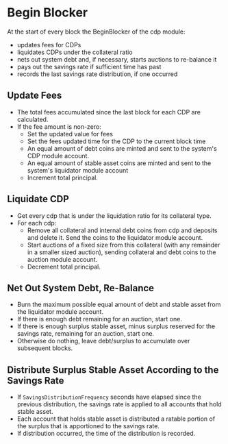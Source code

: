 # Begin Blocker

At the start of every block the BeginBlocker of the cdp module:

- updates fees for CDPs
- liquidates CDPs under the collateral ratio
- nets out system debt and, if necessary, starts auctions to re-balance it
- pays out the savings rate if sufficient time has past
- records the last savings rate distribution, if one occurred

## Update Fees

- The total fees accumulated since the last block for each CDP are calculated.
- If the fee amount is non-zero:
  - Set the updated value for fees
  - Set the fees updated time for the CDP to the current block time
  - An equal amount of debt coins are minted and sent to the system's CDP module account.
  - An equal amount of stable asset coins are minted and sent to the system's liquidator module account
  - Increment total principal.

## Liquidate CDP

- Get every cdp that is under the liquidation ratio for its collateral type.
- For each cdp:
  - Remove all collateral and internal debt coins from cdp and deposits and delete it. Send the coins to the liquidator module account.
  - Start auctions of a fixed size from this collateral (with any remainder in a smaller sized auction), sending collateral and debt coins to the auction module account.
  - Decrement total principal.

## Net Out System Debt, Re-Balance

- Burn the maximum possible equal amount of debt and stable asset from the liquidator module account.
- If there is enough debt remaining for an auction, start one.
- If there is enough surplus stable asset, minus surplus reserved for the savings rate, remaining for an auction, start one.
- Otherwise do nothing, leave debt/surplus to accumulate over subsequent blocks.

## Distribute Surplus Stable Asset According to the Savings Rate

- If `SavingsDistributionFrequency` seconds have elapsed since the previous distribution, the savings rate is applied to all accounts that hold stable asset.
- Each account that holds stable asset is distributed a ratable portion of the surplus that is apportioned to the savings rate.
- If distribution occurred, the time of the distribution is recorded.
